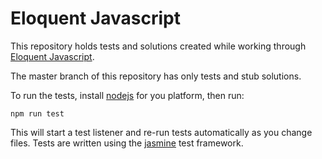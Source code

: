 # Eloquent Javascript

This repository holds tests and solutions created while working
through [Eloquent Javascript][].

The master branch of this repository has only tests and stub
solutions.

To run the tests, install [nodejs][] for you platform, then run:

    npm run test

This will start a test listener and re-run tests automatically as you
change files. Tests are written using the [jasmine][] test framework.

[jasmine]: http://jasmine.github.io/
[nodejs]: https://nodejs.org/
[Eloquent Javascript]: http://eloquentjavascript.net/
